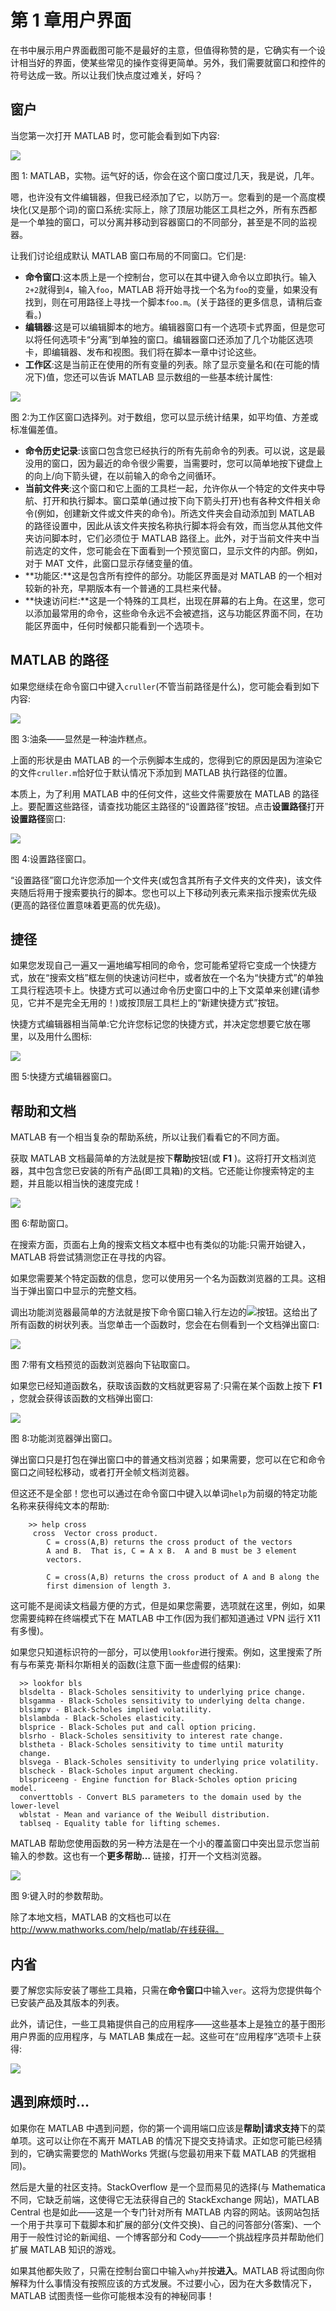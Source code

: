 # 第 1 章用户界面

在书中展示用户界面截图可能不是最好的主意，但值得称赞的是，它确实有一个设计相当好的界面，使某些常见的操作变得更简单。另外，我们需要就窗口和控件的符号达成一致。所以让我们快点度过难关，好吗？

## 窗户

当您第一次打开 MATLAB 时，您可能会看到如下内容:

![](../Images/image001.jpg)

图 1: MATLAB，实物。运气好的话，你会在这个窗口度过几天，我是说，几年。

嗯，也许没有文件编辑器，但我已经添加了它，以防万一。您看到的是一个高度模块化(又是那个词)的窗口系统:实际上，除了顶层功能区工具栏之外，所有东西都是一个单独的窗口，可以分离并移动到容器窗口的不同部分，甚至是不同的监视器。

让我们讨论组成默认 MATLAB 窗口布局的不同窗口。它们是:

*   **命令窗口**:这本质上是一个控制台，您可以在其中键入命令以立即执行。输入`2+2`就得到`4`，输入`foo`，MATLAB 将开始寻找一个名为`foo`的变量，如果没有找到，则在可用路径上寻找一个脚本`foo.m`。(关于路径的更多信息，请稍后查看。)
*   **编辑器**:这是可以编辑脚本的地方。编辑器窗口有一个选项卡式界面，但是您可以将任何选项卡“分离”到单独的窗口。编辑器窗口还添加了几个功能区选项卡，即编辑器、发布和视图。我们将在脚本一章中讨论这些。
*   **工作区**:这是当前正在使用的所有变量的列表。除了显示变量名和(在可能的情况下)值，您还可以告诉 MATLAB 显示数组的一些基本统计属性:

![](../Images/image002.jpg)

图 2:为工作区窗口选择列。对于数组，您可以显示统计结果，如平均值、方差或标准偏差值。

*   **命令历史记录**:该窗口包含您已经执行的所有先前命令的列表。可以说，这是最没用的窗口，因为最近的命令很少需要，当需要时，您可以简单地按下键盘上的向上/向下箭头键，在以前输入的命令之间循环。
*   **当前文件夹**:这个窗口和它上面的工具栏一起，允许你从一个特定的文件夹中导航、打开和执行脚本。窗口菜单(通过按下向下箭头打开)也有各种文件相关命令(例如，创建新文件或文件夹的命令)。所选文件夹会自动添加到 MATLAB 的路径设置中，因此从该文件夹按名称执行脚本将会有效，而当您从其他文件夹访问脚本时，它们必须位于 MATLAB 路径上。此外，对于当前文件夹中当前选定的文件，您可能会在下面看到一个预览窗口，显示文件的内部。例如，对于 MAT 文件，此窗口显示存储变量的值。
*   **功能区:**这是包含所有控件的部分。功能区界面是对 MATLAB 的一个相对较新的补充，早期版本有一个普通的工具栏来代替。
*   **快速访问栏:**这是一个特殊的工具栏，出现在屏幕的右上角。在这里，您可以添加最常用的命令，这些命令永远不会被遮挡，这与功能区界面不同，在功能区界面中，任何时候都只能看到一个选项卡。

## MATLAB 的路径

如果您继续在命令窗口中键入`cruller`(不管当前路径是什么)，您可能会看到如下内容:

![](../Images/image003.jpg)

图 3:油条——显然是一种油炸糕点。

上面的形状是由 MATLAB 的一个示例脚本生成的，您得到它的原因是因为渲染它的文件`cruller.m`恰好位于默认情况下添加到 MATLAB 执行路径的位置。

本质上，为了利用 MATLAB 中的任何文件，这些文件需要放在 MATLAB 的路径上。要配置这些路径，请查找功能区主路径的“设置路径”按钮。点击**设置路径**打开**设置路径**窗口:

![](../Images/image004.jpg)

图 4:设置路径窗口。

“设置路径”窗口允许您添加一个文件夹(或包含其所有子文件夹的文件夹)，该文件夹随后将用于搜索要执行的脚本。您也可以上下移动列表元素来指示搜索优先级(更高的路径位置意味着更高的优先级)。

## 捷径

如果您发现自己一遍又一遍地编写相同的命令，您可能希望将它变成一个快捷方式，放在“搜索文档”框左侧的快速访问栏中，或者放在一个名为“快捷方式”的单独工具行程选项卡上。快捷方式可以通过命令历史窗口中的上下文菜单来创建(请参见，它并不是完全无用的！)或按顶层工具栏上的“新建快捷方式”按钮。

快捷方式编辑器相当简单:它允许您标记您的快捷方式，并决定您想要它放在哪里，以及用什么图标:

![](../Images/image005.jpg)

图 5:快捷方式编辑器窗口。

## 帮助和文档

MATLAB 有一个相当复杂的帮助系统，所以让我们看看它的不同方面。

获取 MATLAB 文档最简单的方法就是按下**帮助**按钮(或 **F1** )。这将打开文档浏览器，其中包含您已安装的所有产品(即工具箱)的文档。它还能让你搜索特定的主题，并且能以相当快的速度完成！

![](../Images/image006.jpg)

图 6:帮助窗口。

在搜索方面，页面右上角的搜索文档文本框中也有类似的功能:只需开始键入，MATLAB 将尝试猜测您正在寻找的内容。

如果您需要某个特定函数的信息，您可以使用另一个名为函数浏览器的工具。这相当于弹出窗口中显示的完整文档。

调出功能浏览器最简单的方法就是按下命令窗口输入行左边的![](../Images/image007.png)按钮。这给出了所有函数的树状列表。当您单击一个函数时，您会在右侧看到一个文档弹出窗口:

![](../Images/image008.jpg)

图 7:带有文档预览的函数浏览器向下钻取窗口。

如果您已经知道函数名，获取该函数的文档就更容易了:只需在某个函数上按下 **F1** ，您就会获得该函数的文档弹出窗口:

![](../Images/image009.jpg)

图 8:功能浏览器弹出窗口。

弹出窗口只是打包在弹出窗口中的普通文档浏览器；如果需要，您可以在它和命令窗口之间轻松移动，或者打开全帧文档浏览器。

但这还不是全部！您也可以通过在命令窗口中键入以单词`help`为前缀的特定功能名称来获得纯文本的帮助:

```
    >> help cross
     cross  Vector cross product.
        C = cross(A,B) returns the cross product of the vectors
        A and B.  That is, C = A x B.  A and B must be 3 element
        vectors.

        C = cross(A,B) returns the cross product of A and B along the
        first dimension of length 3.

```

这可能不是阅读文档最方便的方式，但是如果您需要，选项就在这里，例如，如果您需要纯粹在终端模式下在 MATLAB 中工作(因为我们都知道通过 VPN 运行 X11 有多慢)。

如果您只知道标识符的一部分，可以使用`lookfor`进行搜索。例如，这里搜索了所有与布莱克·斯科尔斯相关的函数(注意下面一些虚假的结果):

```
  >> lookfor bls
  blsdelta - Black-Scholes sensitivity to underlying price change.
  blsgamma - Black-Scholes sensitivity to underlying delta change.
  blsimpv - Black-Scholes implied volatility.
  blslambda - Black-Scholes elasticity.
  blsprice - Black-Scholes put and call option pricing.
  blsrho - Black-Scholes sensitivity to interest rate change.
  blstheta - Black-Scholes sensitivity to time until maturity
  change.
  blsvega - Black-Scholes sensitivity to underlying price volatility.
  blscheck - Black-Scholes input argument checking.
  blspriceeng - Engine function for Black-Scholes option pricing model.
  converttobls - Convert BLS parameters to the domain used by the lower-level
  wblstat - Mean and variance of the Weibull distribution.
  tablseq - Equality table for lifting schemes.

```

MATLAB 帮助您使用函数的另一种方法是在一个小的覆盖窗口中突出显示您当前输入的参数。这也有一个**更多帮助…** 链接，打开一个文档浏览器。

![](../Images/image010.jpg)

图 9:键入时的参数帮助。

除了本地文档，MATLAB 的文档也可以在 http://www.mathworks.com/help/matlab/在线获得。

## 内省

要了解您实际安装了哪些工具箱，只需在**命令窗口**中输入`ver`。这将为您提供每个已安装产品及其版本的列表。

此外，请记住，一些工具箱提供自己的应用程序——这些基本上是独立的基于图形用户界面的应用程序，与 MATLAB 集成在一起。这些可在“应用程序”选项卡上获得:

![](../Images/image011.jpg)

## 遇到麻烦时…

如果你在 MATLAB 中遇到问题，你的第一个调用端口应该是**帮助|请求支持**下的菜单项。这可以让你在不离开 MATLAB 的情况下提交支持请求。正如您可能已经猜到的，它确实需要您的 MathWorks 凭据(与您最初用来下载 MATLAB 的凭据相同)。

然后是大量的社区支持。StackOverflow 是一个显而易见的选择(与 Mathematica 不同，它缺乏前端，这使得它无法获得自己的 StackExchange 网站)，MATLAB Central 也是如此——这是一个专门针对所有 MATLAB 内容的网站。该网站包括一个用于共享可下载脚本和扩展的部分(文件交换)、自己的问答部分(答案)、一个用于一般性讨论的新闻组、一个博客部分和 Cody——一个挑战程序员并帮助他们扩展 MATLAB 知识的游戏。

如果其他都失败了，只需在控制台窗口中输入`why`并按**进入**。MATLAB 将试图向你解释为什么事情没有按照应该的方式发展。不过要小心，因为在大多数情况下，MATLAB 试图责怪一些你可能根本没有的神秘同事！